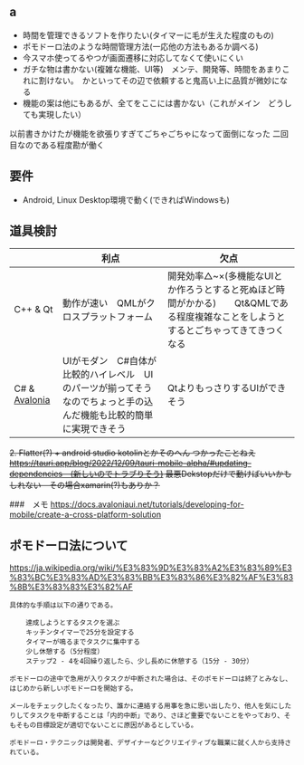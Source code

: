 ## a
* 時間を管理できるソフトを作りたい(タイマーに毛が生えた程度のもの)
* ポモドーロ法のような時間管理方法(一応他の方法もあるか調べる)　
* 今スマホ使ってるやつが画面遷移に対応してなくて使いにくい
* ガチな物は書かない(複雑な機能、UI等)　メンテ、開発等、時間をあまりこれに割けない。　かといってその辺で依頼すると鬼高い上に品質が微妙になる
* 機能の案は他にもあるが、全てをここには書かない（これがメイン　どうしても実現したい）

以前書きかけたが機能を欲張りすぎてごちゃごちゃになって面倒になった
二回目なのである程度勘が働く

## 要件
* Android, Linux Desktop環境で動く(できればWindowsも)

## 道具検討
||利点|欠点|
|---|---|---|
|C++ & Qt|動作が速い　QMLがクロスプラットフォーム|開発効率△~×(多機能なUIとか作ろうとすると死ぬほど時間がかかる)　　Qt&QMLである程度複雑なことをしようとするとごちゃってきてきつくなる|
|C# & [Avalonia](https://www.avaloniaui.net/)|UIがモダン　C#自体が比較的ハイレベル　UIのパーツが揃ってそうなのでちょっと手の込んだ機能も比較的簡単に実現できそう|QtよりもっさりするUIができそう|


~~2. Flatter(?) + android studio kotolinとかそのへん つかったことねえ
https://tauri.app/blog/2022/12/09/tauri-mobile-alpha/#updating-dependencies　(新しいのでトラブりそう)
最悪Dekstopだけで動けばいいかもしれない　その場合xamarin(?)もありか？~~

###　メモ
https://docs.avaloniaui.net/tutorials/developing-for-mobile/create-a-cross-platform-solution


## ポモドーロ法について
https://ja.wikipedia.org/wiki/%E3%83%9D%E3%83%A2%E3%83%89%E3%83%BC%E3%83%AD%E3%83%BB%E3%83%86%E3%82%AF%E3%83%8B%E3%83%83%E3%82%AF
```
具体的な手順は以下の通りである。

    達成しようとするタスクを選ぶ
    キッチンタイマーで25分を設定する
    タイマーが鳴るまでタスクに集中する
    少し休憩する（5分程度）
    ステップ2 - 4を4回繰り返したら、少し長めに休憩する（15分 - 30分）

ポモドーロの途中で急用が入りタスクが中断された場合は、そのポモドーロは終了とみなし、はじめから新しいポモドーロを開始する。

メールをチェックしたくなったり、誰かに連絡する用事を急に思い出したり、他人を気にしたりしてタスクを中断することは「内的中断」であり、さほど重要でないことをやっており、そもそもの目標設定が適切でないことに原因があるとしている。

ポモドーロ・テクニックは開発者、デザイナーなどクリエイティブな職業に就く人から支持されている。 
```
